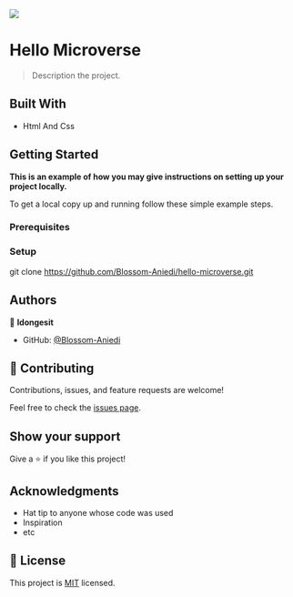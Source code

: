 ![](https://img.shields.io/badge/Microverse-blueviolet)

# Hello Microverse

> Description the project.


## Built With

- Html And Css

## Getting Started

**This is an example of how you may give instructions on setting up your project locally.**

To get a local copy up and running follow these simple example steps.

### Prerequisites

### Setup 
git clone https://github.com/Blossom-Aniedi/hello-microverse.git

## Authors

👤 **Idongesit**

- GitHub: [@Blossom-Aniedi](https://github.com/Blossom-Aniedi)

## 🤝 Contributing

Contributions, issues, and feature requests are welcome!

Feel free to check the [issues page](../../issues/).

## Show your support

Give a ⭐️ if you like this project!

## Acknowledgments

- Hat tip to anyone whose code was used
- Inspiration
- etc

## 📝 License

This project is [MIT](./MIT.md) licensed.